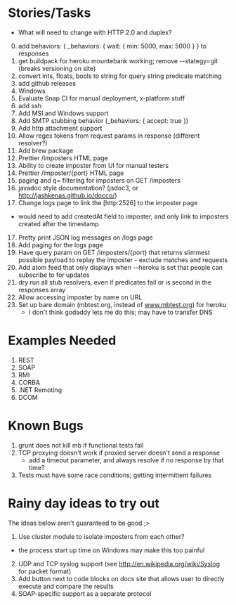 Stories/Tasks
=============

- What will need to change with HTTP 2.0 and duplex?

0. add behaviors: { _behaviors: { wait: { min: 5000, max: 5000 } } to responses
0. get buildpack for heroku mountebank working; remove --stategy=git (breaks versioning on site)
0. convert ints, floats, bools to string for query string predicate matching
0. add github releases
0. Windows
1. Evaluate Snap CI for manual deployment, x-platform stuff
4. add ssh
6. Add MSI and Windows support
7. Add SMTP stubbing behavior (_behaviors: { accept: true })
8. Add http attachment support
9. Allow regex tokens from request params in response (different resolver?)
3. Add brew package
10. Prettier /imposters HTML page
11. Ability to create imposter from UI for manual testers
12. Prettier /imposter/{port} HTML page
13. paging and q= filtering for imposters on GET /imposters
14. javadoc style documentation? (jsdoc3, or http://jashkenas.github.io/docco/)
16. Change logs page to link the [http:2526] to the imposter page
  - would need to add createdAt field to imposter, and only link to imposters created after the timestamp
17. Pretty print JSON log messages on /logs page
17. Add paging for the logs page
18. Have query param on GET /imposters/{port} that returns slimmest possible payload to replay the imposter
        - exclude matches and requests
19. Add atom feed that only displays when --heroku is set that people can subscribe to for updates
20. dry run all stub resolvers, even if predicates fail or is second in the responses array
21. Allow accessing imposter by name on URL
22. Set up bare domain (mbtest.org, instead of www.mbtest.org) for heroku
      - I don't think godaddy lets me do this; may have to transfer DNS

Examples Needed
===============
1. REST
2. SOAP
3. RMI
4. CORBA
5. .NET Remoting
6. DCOM

Known Bugs
==========
1. grunt does not kill mb if functional tests fail
2. TCP proxying doesn't work if proxied server doesn't send a response
   - add a timeout parameter, and always resolve if no response by that time?
3. Tests must have some race conditions; getting intermittent failures

Rainy day ideas to try out
=================================
The ideas below aren't guaranteed to be good ;>

1. Use cluster module to isolate imposters from each other?
  - the process start up time on Windows may make this too painful
2. UDP and TCP syslog support (see http://en.wikipedia.org/wiki/Syslog for packet format)
3. Add button next to code blocks on docs site that allows user to directly execute and compare the results
4. SOAP-specific support as a separate protocol
